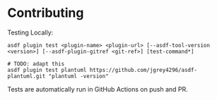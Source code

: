 # Contributing

Testing Locally:

```shell
asdf plugin test <plugin-name> <plugin-url> [--asdf-tool-version <version>] [--asdf-plugin-gitref <git-ref>] [test-command*]

# TODO: adapt this
asdf plugin test plantuml https://github.com/jgrey4296/asdf-plantuml.git "plantuml -version"
```

Tests are automatically run in GitHub Actions on push and PR.

